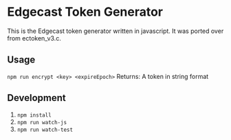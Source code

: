 # Edgecast Token Generator
This is the Edgecast token generator written in javascript.  It was ported over from ectoken_v3.c.

## Usage
`npm run encrypt <key> <expireEpoch>`
Returns: A token in string format

## Development
1) `npm install`
2) `npm run watch-js`
3) `npm run watch-test`
